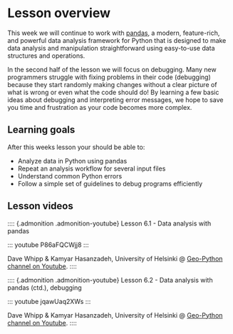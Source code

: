 # Lesson overview

This week we will continue to work with
[pandas](http://pandas.pydata.org/), a modern, feature-rich, and
powerful data analysis framework for Python that is designed to make
data analysis and manipulation straightforward using easy-to-use data
structures and operations.

In the second half of the lesson we will focus on debugging. Many new
programmers struggle with fixing problems in their code (debugging)
because they start randomly making changes without a clear picture of
what is wrong or even what the code should do! By learning a few basic
ideas about debugging and interpreting error messages, we hope to save
you time and frustration as your code becomes more complex.

## Learning goals

After this weeks lesson your should be able to:

-   Analyze data in Python using pandas
-   Repeat an analysis workflow for several input files
-   Understand common Python errors
-   Follow a simple set of guidelines to debug programs efficiently

## Lesson videos

:::: {.admonition .admonition-youtube}
Lesson 6.1 - Data analysis with pandas

::: youtube
P86aFQCWjj8
:::

Dave Whipp & Kamyar Hasanzadeh, University of Helsinki @ [Geo-Python
channel on
Youtube](https://www.youtube.com/channel/UCQ1_1hZ0A1Vic2zmWE56s2A).
::::

:::: {.admonition .admonition-youtube}
Lesson 6.2 - Data analysis with pandas (ctd.), debugging

::: youtube
jqawUaq2XWs
:::

Dave Whipp & Kamyar Hasanzadeh, University of Helsinki @ [Geo-Python
channel on
Youtube](https://www.youtube.com/channel/UCQ1_1hZ0A1Vic2zmWE56s2A).
::::
